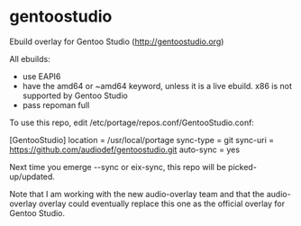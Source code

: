 # gentoostudio
Ebuild overlay for Gentoo Studio (http://gentoostudio.org)

All ebuilds:
* use EAPI6
* have the amd64 or ~amd64 keyword, unless it is a live ebuild. x86 is not supported by Gentoo Studio
* pass repoman full

To use this repo, edit /etc/portage/repos.conf/GentooStudio.conf:

[GentooStudio]
location = /usr/local/portage
sync-type = git
sync-uri = https://github.com/audiodef/gentoostudio.git
auto-sync = yes

Next time you emerge --sync or eix-sync, this repo will be 
picked-up/updated.

Note that I am working with the new audio-overlay team and that the 
audio-overlay overlay could eventually replace this one as the official 
overlay for Gentoo Studio.
